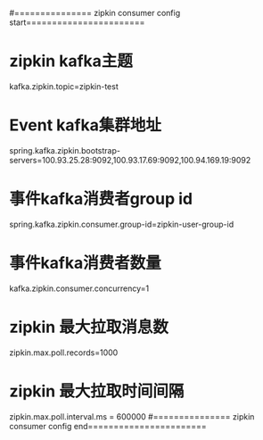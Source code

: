 #=============== zipkin consumer config start=======================
# zipkin kafka主题
kafka.zipkin.topic=zipkin-test
# Event kafka集群地址
spring.kafka.zipkin.bootstrap-servers=100.93.25.28:9092,100.93.17.69:9092,100.94.169.19:9092
# 事件kafka消费者group id
spring.kafka.zipkin.consumer.group-id=zipkin-user-group-id
# 事件kafka消费者数量
kafka.zipkin.consumer.concurrency=1
# zipkin 最大拉取消息数
zipkin.max.poll.records=1000
# zipkin 最大拉取时间间隔
zipkin.max.poll.interval.ms = 600000
#=============== zipkin consumer config end=======================
